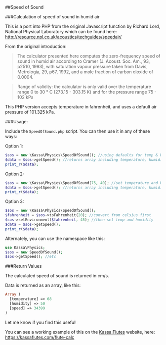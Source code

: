 ##Speed of Sound

###Calculation of speed of sound in humid air

This is a port into PHP from the original Javascript function by Richard Lord, National Physical Laboratory which can be found here: http://resource.npl.co.uk/acoustics/techguides/speedair/

From the original introduction:

> The calculator presented here computes the zero-frequency speed of sound in humid air according to Cramer (J. Acoust. Soc. Am., 93, p2510, 1993), with saturation vapour pressure taken from Davis, Metrologia, 29, p67, 1992, and a mole fraction of carbon dioxide of 0.0004.

> Range of validity: the calculator is only valid over the temperature range 0 to 30 ° C (273.15 - 303.15 K) and for the pressure range 75 - 102 kPa

This PHP version accepts temperature in fahrenheit, and uses a default air pressure of 101.325 kPa.

###Usage:

Include the `SpeedOfSound.php` script. You can then use it in any of these ways:

Option 1:

```php
$sos = new \Kassa\Physics\SpeedOfSound(); //using defaults for temp & humidity
$data = $sos->getSpeed(); //returns array including temperature, humidity, and speed of sound
print_r($data);
```

Option 2:

```php
$sos = new \Kassa\Physics\SpeedOfSound(75, 40); //set temperature and humidity
$data = $sos->getSpeed(); //returns array including temperature, humidity, and speed of sound
print_r($data);
```

Option 3:

```php
$sos = new \Kassa\Physics\SpeedOfSound();
$fahrenheit = $sos->toFahrenheit(20); //convert from celsius first
$sos->setEnvironment($fahrenheit, 45); //then set temp and humidity
$data = $sos->getSpeed();
print_r($data);
```

Alternately, you can use the namespace like this:

```php
use Kassa\Physics;
$sos = new SpeedOfSound();
$sos->getSpeed(); //etc
```

###Return Values

The calculated speed of sound is returned in cm/s.

Data is returned as an array, like this:

```php
Array ( 
  [temperature] => 68
  [humidity] => 50
  [speed] => 34399
)
```

Let me know if you find this useful!

You can see a working example of this on the [Kassa Flutes][1] website, here: https://kassaflutes.com/flute-calc

[1]:https://kassaflutes.com
